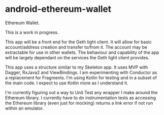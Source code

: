 # android-ethereum-wallet

Ethereum Wallet.

This is a work in progress.

This app will be a front end for the Geth light client. It will allow for basic account/address creation and transfer to/from it. The account may be extractable for use in other wallets. The behaviour and capability of the app will be largely dependant on the services the Geth light client provides.

This app uses a structure similar to my Skeleton app. It uses MVP with Dagger, RxJava2 and ViewBindings. I am experimenting with Conductor as a replacement for Fragments. I'm using Kotlin for testing and in a subset of the main code. I expect to use Kotlin more as I understand it.

I'm currently figuring out a way to Unit Test any wrapper I make around the Ethereum library. I currently have to do instrumentation tests  as accessing the Ethereum library (even just for mocking) returns a link error if not run within an emulator. 
